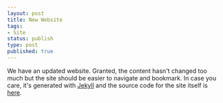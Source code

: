 ```yaml
---
layout: post
title: New Website
tags:
- Site
status: publish
type: post
published: true
---
```

We have an updated website. Granted, the content hasn't changed too much but the site should be easier to navigate and bookmark. In case you care, it's generated with <a href="https://github.com/mojombo/jekyll">Jekyll</a> and the source code for the site itself is <a href="https://github.com/erikdoe/ocmock-site">here</a>.